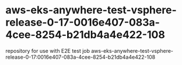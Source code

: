 # aws-eks-anywhere-test-vsphere-release-0-17-0016e407-083a-4cee-8254-b21db4a4e422-108
repository for use with E2E test job aws-eks-anywhere-test-vsphere-release-0-17:0016e407-083a-4cee-8254-b21db4a4e422-108
